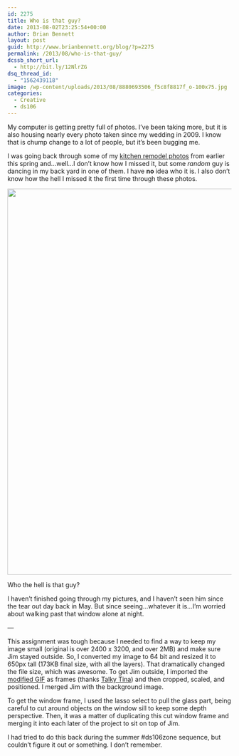 ```yaml
---
id: 2275
title: Who is that guy?
date: 2013-08-02T23:25:54+00:00
author: Brian Bennett
layout: post
guid: http://www.brianbennett.org/blog/?p=2275
permalink: /2013/08/who-is-that-guy/
dcssb_short_url:
  - http://bit.ly/12NlrZG
dsq_thread_id:
  - "1562439118"
image: /wp-content/uploads/2013/08/8880693506_f5c8f8817f_o-100x75.jpg
categories:
  - Creative
  - ds106
---
```

My computer is getting pretty full of photos. I&#8217;ve been taking more, but it is also housing nearly every photo taken since my wedding in 2009. I know that is chump change to a lot of people, but it&#8217;s been bugging me.

I was going back through some of my [kitchen remodel photos](http://flic.kr/s/aHsjFvccwM) from earlier this spring and&#8230;well&#8230;I don&#8217;t know how I missed it, but some _random_ guy is dancing in my back yard in one of them. I have **no** idea who it is. I also don&#8217;t know how the hell I missed it the first time through these photos.

<div style="max-width: 660px" class="wp-caption aligncenter">
  <a href="http://ohheybrian.com/images/jimdancing.gif"><img src="http://ohheybrian.com/images/jimdancing.gif" width="650" height="867" class /></a>
  
  <p class="wp-caption-text">
    Who the hell is that guy?
  </p>
</div>

I haven&#8217;t finished going through my pictures, and I haven&#8217;t seen him since the tear out day back in May. But since seeing&#8230;whatever it is&#8230;I&#8217;m worried about walking past that window alone at night.

&#8212;
  
This assignment was tough because I needed to find a way to keep my image small (original is over 2400 x 3200, and over 2MB) and make sure Jim stayed outside. So, I converted my image to 64 bit and resized it to 650px tall (173KB final size, with all the layers). That dramatically changed the file size, which was awesome. To get Jim outside, I imported the [modified GIF](http://iamtalkytina.com/wp-content/uploads/2013/08/jim_groom_dance_MOD.gif) as frames (thanks [Talky Tina](http://iamtalkytina.com/2013/08/august-2013-gif-challenge-2-dancing-jim-all-over-the-world/)) and then cropped, scaled, and positioned. I merged Jim with the background image.

To get the window frame, I used the lasso select to pull the glass part, being careful to cut around objects on the window sill to keep some depth perspective. Then, it was a matter of duplicating this cut window frame and merging it into each later of the project to sit on top of Jim.

I had tried to do this back during the summer #ds106zone sequence, but couldn&#8217;t figure it out or something. I don&#8217;t remember.